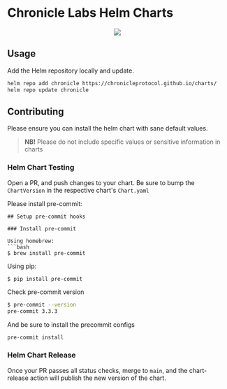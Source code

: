 # Chronicle Labs Helm Charts
<p align="center">
  <img src="https://cdn.chroniclelabs.io/assets/chronicle-helm.png" />
</p>

## Usage

Add the Helm repository locally and update.

```bash
helm repo add chronicle https://chronicleprotocol.github.io/charts/
helm repo update chronicle
```

## Contributing

Please ensure you can install the helm chart with sane default values.

> **NB!** Please do not include specific values or sensitive information in charts

### Helm Chart Testing
Open a PR, and push changes to your chart.
Be sure to bump the `ChartVersion` in the respective chart's `Chart.yaml`

Please install pre-commit:
```
## Setup pre-commit hooks

### Install pre-commit

Using homebrew:
```bash
$ brew install pre-commit
```

Using pip:
```bash
$ pip install pre-commit
```

Check pre-commit version
```bash
$ pre-commit --version
pre-commit 3.3.3
```
And be sure to install the precommit configs
```
pre-commit install
```
### Helm Chart Release
Once your PR passes all status checks, merge to `main`, and the chart-release action will publish the new version of the chart.
